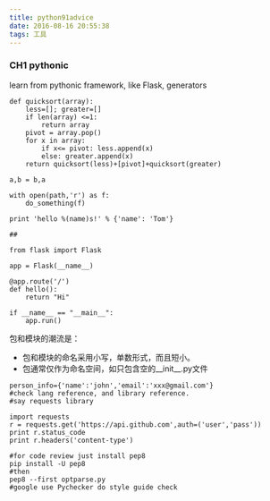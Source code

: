 ```yaml
---
title: python91advice
date: 2016-08-16 20:55:38
tags: 工具
---
```


### CH1 pythonic

learn from pythonic framework, like Flask, generators

```
def quicksort(array):
	less=[]; greater=[]
	if len(array) <=1:
		return array
	pivot = array.pop()
	for x in array:
		if x<= pivot: less.append(x)
		else: greater.append(x)
	return quicksort(less)+[pivot]+quicksort(greater)

a,b = b,a 

with open(path,'r') as f:
	do_something(f)

print 'hello %(name)s!' % {'name': 'Tom'}

##

from flask import Flask

app = Flask(__name__)

@app.route('/')
def hello():
    return "Hi"

if __name__ == "__main__":
    app.run()

```

包和模块的潮流是：
 + 包和模块的命名采用小写，单数形式，而且短小。
 + 包通常仅作为命名空间，如只包含空的__init__.py文件

<!-- more -->

```
person_info={'name':'john','email':'xxx@gmail.com'}
#check lang reference, and library reference.
#say requests library

import requests
r = requests.get('https://api.github.com',auth=('user','pass'))
print r.status_code
print r.headers('content-type')

#for code review just install pep8
pip install -U pep8
#then
pep8 --first optparse.py
#google use Pychecker do style guide check
```


